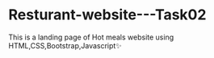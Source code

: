# Resturant-website---Task02

This is a landing page of Hot meals website using HTML,CSS,Bootstrap,Javascript✨
